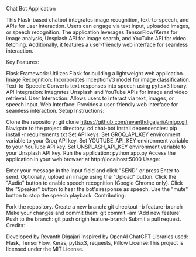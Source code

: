 Chat Bot Application

This Flask-based chatbot integrates image recognition, text-to-speech, and APIs for user interaction. Users can engage via text input, uploaded images, or speech recognition. The application leverages TensorFlow/Keras for image analysis, Unsplash API for image search, and YouTube API for video fetching. Additionally, it features a user-friendly web interface for seamless interaction.

Key Features:

Flask Framework: Utilizes Flask for building a lightweight web application.
Image Recognition: Incorporates InceptionV3 model for image classification.
Text-to-Speech: Converts text responses into speech using pyttsx3 library.
API Integration: Integrates Unsplash and YouTube APIs for image and video retrieval.
User Interaction: Allows users to interact via text, images, or speech input.
Web Interface: Provides a user-friendly web interface for seamless interaction.
Setup Instructions:

Clone the repository: git clone https://github.com/revanthdigajari/Amigo.git
Navigate to the project directory: cd chat-bot
Install dependencies: pip install -r requirements.txt
Set API keys:
Set GROQ_API_KEY environment variable to your Groq API key.
Set YOUTUBE_API_KEY environment variable to your YouTube API key.
Set UNSPLASH_API_KEY environment variable to your Unsplash API key.
Run the application: python app.py
Access the application in your web browser at http://localhost:5000
Usage:

Enter your message in the input field and click "SEND" or press Enter to send.
Optionally, upload an image using the "Upload" button.
Click the "Audio" button to enable speech recognition (Google Chrome only).
Click the "Speaker" button to hear the bot's response as speech.
Use the "mute" button to stop the speech playback.
Contributing:

Fork the repository.
Create a new branch: git checkout -b feature-branch
Make your changes and commit them: git commit -am 'Add new feature'
Push to the branch: git push origin feature-branch
Submit a pull request.
Credits:

Developed by Revanth Digajari
Inspired by OpenAI ChatGPT
Libraries used: Flask, TensorFlow, Keras, pyttsx3, requests, Pillow
License:This project is licensed under the MIT License.



